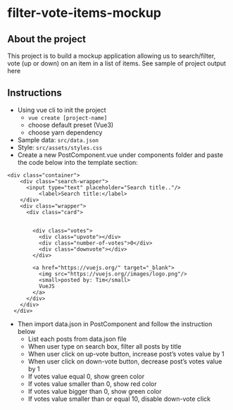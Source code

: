 # filter-vote-items-mockup
## About the project
This project is to build a mockup application allowing us to search/filter, vote (up or down) on an item in a list of items. See sample of project output here

## Instructions
- Using vue cli to init the project
    - `vue create [project-name]`
    - choose default preset (Vue3)
    - choose yarn dependency
- Sample data: `src/data.json`
- Style: `src/assets/styles.css`
- Create a new PostComponent.vue under components folder and paste the code below into the template section:
```
<div class="container">
    <div class="search-wrapper">
      <input type="text" placeholder="Search title.."/>
          <label>Search title:</label>
    </div>
    <div class="wrapper">
      <div class="card">


        <div class="votes">
          <div class="upvote"></div>
          <div class="number-of-votes">0</div>
          <div class="downvote"></div>
        </div>
        
        <a href="https://vuejs.org/" target="_blank">
          <img src="https://vuejs.org//images/logo.png"/>
          <small>posted by: Tim</small>
          VueJS
        </a>
      </div>
    </div>
  </div>
```
- Then import data.json in PostComponent and follow the instruction below
    - List each posts from data.json file
    - When user type on search box, filter all posts by title
    - When user click on up-vote button, increase post’s votes value by 1
    - When user click on down-vote button, decrease post’s votes value by 1
    - If votes value equal 0, show green color
    - If votes value smaller than 0, show red color
    - If votes value bigger than 0, show green color
    - If votes value smaller than or equal 10, disable down-vote click
